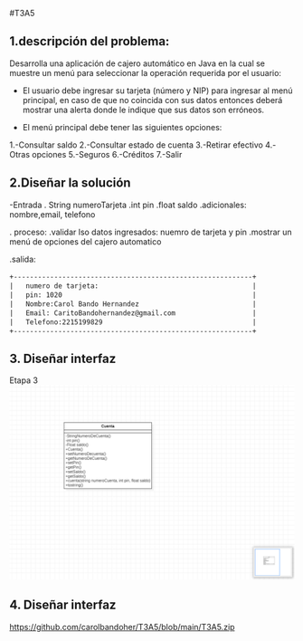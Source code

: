 #T3A5
## 1.descripción del problema:
Desarrolla una aplicación de cajero automático en Java en la cual se muestre un menú para seleccionar la operación requerida por el usuario:

- El usuario debe ingresar su tarjeta (número y NIP) para ingresar al menú principal, en caso de que no coincida con sus datos entonces deberá mostrar una alerta donde le indique que sus datos son erróneos.

- El menú principal debe tener las siguientes opciones:

1.-Consultar saldo
2.-Consultar estado de cuenta
3.-Retirar efectivo
4.-Otras opciones
5.-Seguros
6.-Créditos
7.-Salir

## 2.Diseñar la solución
-Entrada 
. String numeroTarjeta
.int pin 
.float saldo
.adicionales: nombre,email, telefono 

. proceso:
.validar lso datos ingresados: nuemro de tarjeta y pin
.mostrar un menú de opciones del cajero automatico

.salida:
~~~
+-----------------------------------------------------------+
|   numero de tarjeta:                                      |
|   pin: 1020                                               |
|   Nombre:Carol Bando Hernandez                            |
|   Email: CaritoBandohernandez@gmail.com                   |
|   Telefono:2215199829                                     |
+-----------------------------------------------------------+
~~~




## 3. Diseñar interfaz
Etapa 3
![](https://github.com/carolbandoher/T3A5/blob/main/ta25.png)












## 4. Diseñar interfaz 
https://github.com/carolbandoher/T3A5/blob/main/T3A5.zip




